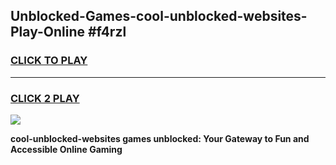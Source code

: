 
## Unblocked-Games-cool-unblocked-websites-Play-Online #f4rzl
<h3>
<a href="https://news.freeplayer.one?title=cool-unblocked-websites&ref=3">CLICK TO PLAY</a></h3>
<hr>

<h3>
<a href="https://news.freeplayer.one?title=cool-unblocked-websites&ref=3">CLICK 2 PLAY</a>
  
</h3>

<a href="https://news.freeplayer.one?title=cool-unblocked-websites&ref=3"><img src="https://clearcache.store/games.png"></a>


**cool-unblocked-websites games unblocked: Your Gateway to Fun and Accessible Online Gaming**
